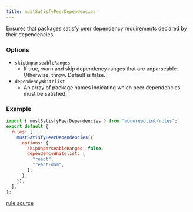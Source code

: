 ```yaml
---
title: mustSatisfyPeerDependencies
---
```


Ensures that packages satisfy peer dependency requirements declared by their dependencies.

### Options

- `skipUnparseableRanges`
  - If true, warn and skip dependency ranges that are unparseable. Otherwise, throw. Default is false.
- `dependencyWhitelist`
  - An array of package names indicating which peer dependencies must be satisfied.

### Example

```javascript
import { mustSatisfyPeerDependencies } from "monorepolint/rules";
export default {
  rules: [
    mustSatisfyPeerDependencies({
      options: {
        skipUnparseableRanges: false,
        dependencyWhitelist: [
          "react",
          "react-dom",
        ],
      },
    }),
  ],
};
```

[rule source](https://github.com/monorepolint/monorepolint/blob/main/packages/rules/src/mustSatisfyPeerDependencies.ts)
